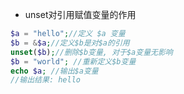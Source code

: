 - unset对引用赋值变量的作用
```php
$a = "hello";//定义 $a 变量
$b = &$a;//定义$b是对$a的引用
unset($b);//删除$b变量, 对于$a变量无影响
$b = "world"; //重新定义$b变量
echo $a; //输出$a变量
//输出结果: hello
```
